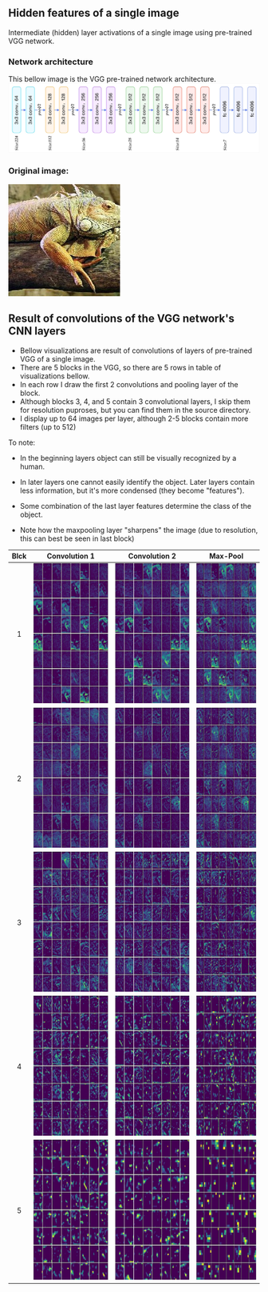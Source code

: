 ## Hidden features of a single image


Intermediate (hidden) layer activations of a single image using pre-trained VGG network.


### Network architecture

This bellow image is the VGG pre-trained network architecture.
![alt text](Visuals/ActivationsSingleImage/vgg_arch.jpg "")

### Original image:

![alt text](Visuals/ActivationsSingleImage/0/original.jpg "")

## Result of convolutions of the VGG network's CNN layers

- Bellow visualizations are result of convolutions of layers of pre-trained VGG of a single image. 
- There are 5 blocks in the VGG, so there are 5 rows in table of visualizations bellow. 
- In each row I draw the first 2 convolutions and pooling layer of the block. 
- Although blocks 3, 4, and 5 contain 3 convolutional layers, I skip them for resolution puproses, but you can find them in the source directory.
- I display up to 64 images per layer, although 2-5 blocks contain more filters (up to 512)

To note:
- In the beginning layers object can still be visually recognized by a human. 
- In later layers one cannot easily identify the object. Later layers contain less information, but it's more condensed (they become "features"). 
- Some combination of the last layer features determine the class of the object. 
 
- Note how the maxpooling layer "sharpens" the image (due to resolution, this can best be seen in last block)

| Blck | Convolution 1 | Convolution 2 | Max-Pool |
|:-----:|:-------------:|:-------------:|:--------:|
| 1 |<img src="Visuals/ActivationsSingleImage/0/0.block1_conv1_0-64.jpg" width="280" height="280" />|<img src="Visuals/ActivationsSingleImage/0/1.block1_conv2_0-64.jpg" width="280" height="280" />|<img src="Visuals/ActivationsSingleImage/0/2.block1_pool_0-64.jpg" width="280" height="280" />  |
| 2 |<img src="Visuals/ActivationsSingleImage/0/3.block2_conv1_0-64.jpg" width="280" height="280" />|<img src="Visuals/ActivationsSingleImage/0/4.block2_conv2_0-64.jpg" width="280" height="280" />|<img src="Visuals/ActivationsSingleImage/0/5.block2_pool_0-64.jpg" width="280" height="280" />  |
| 3 |<img src="Visuals/ActivationsSingleImage/0/6.block3_conv1_0-64.jpg" width="280" height="280" />|<img src="Visuals/ActivationsSingleImage/0/7.block3_conv2_0-64.jpg" width="280" height="280" />|<img src="Visuals/ActivationsSingleImage/0/9.block3_pool_0-64.jpg" width="280" height="280" />  |
| 4 |<img src="Visuals/ActivationsSingleImage/0/10.block4_conv1_0-64.jpg" width="280" height="280" />|<img src="Visuals/ActivationsSingleImage/0/11.block4_conv2_0-64.jpg" width="280" height="280" />|<img src="Visuals/ActivationsSingleImage/0/13.block4_pool_0-64.jpg" width="280" height="280" /> |
| 5 |<img src="Visuals/ActivationsSingleImage/0/14.block5_conv1_0-64.jpg" width="280" height="280" />|<img src="Visuals/ActivationsSingleImage/0/15.block5_conv2_0-64.jpg" width="280" height="280" />|<img src="Visuals/ActivationsSingleImage/0/17.block5_pool_0-64.jpg" width="280" height="280" />  |


